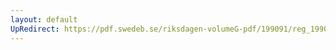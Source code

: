 ```yaml
---
layout: default
UpRedirect: https://pdf.swedeb.se/riksdagen-volumeG-pdf/199091/reg_199091/reg_199091_0895.pdf
---
```

